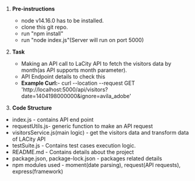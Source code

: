
1. **Pre-instructions**
    - node v14.16.0 has to be installed.
    - clone this git repo.
    - run "npm install"
    - run "node index.js"(Server will run on port 5000)
2. **Task**
    - Making an API call to LaCity API to fetch the visitors data by month(as API supports month parameter).
    - API Endpoint details to check this
    - **Example Curl:**-
    curl --location --request GET 'http://localhost:5000/api/visitors?date=1404198000000&ignore=avila_adobe'

3. **Code Structure**
  - index.js - contains API end point
  - requestUtils.js- generic function to make an API request
  - visitorsService.js(main logic) - get the visitors data and transform data of LACity API
  - testSuite.js - Contains test cases execution logic.
  - README.md - Contains details about the project
  - package.json, package-lock.json - packages related details
  - npm modules used - moment(date parsing), request(API requests), express(framework)
